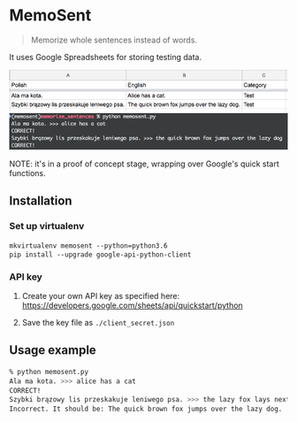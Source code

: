 
MemoSent
========

> Memorize whole sentences instead of words.

It uses Google Spreadsheets for storing testing data.

![Source of testing data](./img/spreadsheet.png)
![Running a test in the console](./img/console.png)

NOTE: it's in a proof of concept stage, wrapping over Google's quick start functions.

## Installation

### Set up virtualenv

```
mkvirtualenv memosent --python=python3.6
pip install --upgrade google-api-python-client
```

### API key

1) Create your own API key as specified here:
https://developers.google.com/sheets/api/quickstart/python

2) Save the key file as `./client_secret.json`


## Usage example

```bash
% python memosent.py
Ala ma kota. >>> alice has a cat
CORRECT!
Szybki brązowy lis przeskakuje leniwego psa. >>> the lazy fox lays next to the lazy dog
Incorrect. It should be: The quick brown fox jumps over the lazy dog.
```

